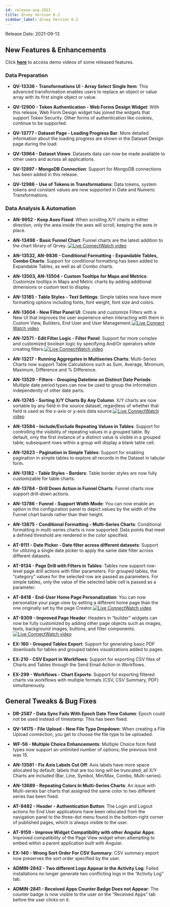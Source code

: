 ```yaml
---
id: release-aug-2021
title: Qrvey Version 6.2
sidebar_label: Qrvey Version 6.2
---
```

<div style={{textAlign: "justify"}}>
Release Date: 2021-09-13


## New Features & Enhancements

Click <a href="/docs/video-training/release/version-6.2" target="_blank"> <strong>here</strong></a> to access demo videos of some released features.

### Data Preparation

*  <strong>QV-13336 - Transformations UI - Array Select Single Item</strong>: This advanced transformation enables users to replace an object or value array with its first single object or value.

* <strong>QV-12900 - Token Authentication - Web Forms Design Widget</strong>: With this release, Web Form Design widget has joined the widgets that support Token Security. Other forms of authentication like cookies, continue to be supported.

* <strong>QV-13777 - Dataset Page - Loading Progress Bar</strong>: More detailed information about the loading progress are shown in the Dataset Design page during the load.

* <strong>QV-13964 - Dataset Views</strong>: Datasets data can now be made available to other users and across all applications.

* <strong>QV-12897 - MongoDB Connection</strong>: Support for MongoDB connections has been added in this release.

*  <strong>QV-12986 - Use of Tokens in Transformations</strong>: Data tokens, system tokens and constant values are now supported in Date and Numeric Transformations.


### Data Analysis & Automation

* <strong>AN-9952 - Keep Axes Fixed</strong>: When scrolling X/Y charts in either direction, only the area inside the axes will scroll, keeping the axes in place.

* <strong>AN-13498 - Basic Funnel Chart</strong>: Funnel charts are the latest addition to the chart library of Qrvey. <a href="/docs/video-training/release/version-6.2#funnel-charts" target="_blank" className="tooltip"><img alt="Live Connect" src="https://s3.amazonaws.com/cdn.qrvey.com/documentation_assets/release-notes/video_icon.png#thumbnail-20" className="video-icon-png" /><span className="tooltiptext">Watch video</span></a> 

* <strong>AN-13532, AN-9836 - Conditional Formatting - Expandable Tables, Combo Charts</strong>: Support for conditional formatting has been added to Expandable Tables, as well as all Combo charts.

* <strong>AN-13503, AN-13504 - Custom Tooltips for Maps and Metrics</strong>: Customize tooltips in Maps and Metric charts by adding additional dimensions or custom text to display.

* <strong>AN-13185 - Table Styles - Text Settings</strong>: Simple tables now have more formatting options including fonts, font weight, font size and colors.

* <strong>AN-13604 - New Filter Panel UI</strong>: Create and customize Filters with a New UI that improves the user experience when interacting with them in Custom View, Builders, End User and User Management.<a href="/docs/video-training/release/version-6.2#new-filter-panel-ui" target="_blank" className="tooltip"><img alt="Live Connect" src="https://s3.amazonaws.com/cdn.qrvey.com/documentation_assets/release-notes/video_icon.png#thumbnail-20" className="video-icon-png" /><span className="tooltiptext">Watch video</span></a> 

* <strong>AN-12571 - Edit Filter Logic - Filter Panel</strong>: Support for more complex and customized boolean logic by specifying And/Or operators while creating filters.<a href="/docs/video-training/release/version-6.2#new-filter-panel-ui" target="_blank" className="tooltip"><img alt="Live Connect" src="https://s3.amazonaws.com/cdn.qrvey.com/documentation_assets/release-notes/video_icon.png#thumbnail-20" className="video-icon-png" /><span className="tooltiptext">Watch video</span></a> 

* <strong>AN-13217 - Running Aggregates in Multiseries Charts</strong>: Multi-Series Charts now support Table Calculations such as Sum, Average, Minimum, Maximum, Difference and % Difference.

* <strong>AN-13529 - Filters - Grouping Datetime on Distinct Date Periods</strong>: Multiple date period types can now be used to group the information independently of other date parts.

* <strong>AN-13745 - Sorting X/Y Charts By Any Column</strong>: X/Y charts are now sortable by any field in the source dataset, regardless of whether that field is used as the x-axis or y-axis data source.<a href="/docs/video-training/release/version-6.2#sorting-xy-charts-by-any-column" target="_blank" className="tooltip"><img alt="Live Connect" src="https://s3.amazonaws.com/cdn.qrvey.com/documentation_assets/release-notes/video_icon.png#thumbnail-20" className="video-icon-png" /><span className="tooltiptext">Watch video</span></a> 

* <strong>AN-13584 - Include/Exclude Repeating Values in Tables</strong>: Support for controlling the visibility of repeating values in a grouped table. By default, only the first instance of a distinct value is visible in a grouped table; subsequent rows within a group will display a blank table cell. 

* <strong>AN-12623 - Pagination in Simple Tables</strong>: Support for enabling pagination in simple tables to explore all records in the Dataset in tabular form.

* <strong>AN-13182 - Table Styles - Borders</strong>: Table border styles are now fully customizable for table charts.

* <strong>AN-13784 - Drill Down Action in Funnel Charts</strong>: Funnel charts now support drill-down actions.

* <strong>AN-13786 - Funnel - Support Width Mode</strong>: You can now enable an option in the configuration panel to depict values by the width of the Funnel chart bands rather than their height.

* <strong>AN-13875 - Conditional Formatting - Multi-Series Charts</strong>: Conditional formatting in multi-series charts is now supported. Data points that meet a defined threshold are rendered in the color specified.

* <strong>AT-9111 - Date Picker - Date filter across different datasets</strong>: Support for utilizing a single date picker to apply the same date filter across different datasets. 
 
* <strong>AT-9134 - Page Drill with Filters in Tables</strong>: Tables now support row-level page drill actions with filter parameters. For grouped tables, the “category” values for the selected row are passed as parameters. For simple tables, only the value of the selected table cell is passed as a parameter.

* <strong>AT-8418 - End-User Home Page Personalization</strong>: You can now personalize your page view by setting a different home page than the one originally set by the page Creator.<a href="/docs/video-training/release/version-6.2#end-user-homepage-personalization" target="_blank" className="tooltip"><img alt="Live Connect" src="https://s3.amazonaws.com/cdn.qrvey.com/documentation_assets/release-notes/video_icon.png#thumbnail-20" className="video-icon-png" /><span className="tooltiptext">Watch video</span></a> 

* <strong>AT-9309 - Improved Page Header</strong>: Headers in “builder” widgets can now be fully customized by adding other page objects such as images, texts, background images, buttons, and filter components.<a href="/docs/video-training/release/version-6.2#builders---header-creator" target="_blank" className="tooltip"><img alt="Live Connect" src="https://s3.amazonaws.com/cdn.qrvey.com/documentation_assets/release-notes/video_icon.png#thumbnail-20" className="video-icon-png" /><span className="tooltiptext">Watch video</span></a> 

* <strong>EX-160 - Grouped Tables Export</strong>: Support for generating basic PDF downloads for tables and grouped tables visualizations added to pages.

* <strong>EX-210 - CSV Export in Workflows</strong>: Support for exporting CSV files of Charts and Tables through the Send Email Action in Workflows.

* <strong>EX-299 - Workflows - Chart Exports</strong>: Support for exporting filtered charts via workflows with multiple formats (CSV, CSV Summary, PDF) simultaneously.


## General Tweaks & Bug Fixes

* <strong>DR-2587 - Data Sync Fails With Epoch Date Time Column</strong>: Epoch could not be used instead of timestamp. This has been fixed.

* <strong>QV-14175 - File Upload - New File Type Dropdown</strong>: When creating a File Upload connection, you get to choose the file type to be uploaded.

* <strong>WF-56 - Multiple Choice Enhancements</strong>: Multiple Choice form field types now support an unlimited number of options; the previous limit was 15.

* <strong>AN-13581 - Fix Axis Labels Cut Off</strong>: Axis labels have more space allocated by default; labels that are too long will be truncated; all X/Y Charts are included (Bar, Line, Symbol, Min/Max, Combo, Multi-series).

* <strong>AN-13689 - Repeating Colors In Multi-Series Charts</strong>: An issue with Multi-series bar charts that assigned the same color to two different series has been fixed.

* <strong>AT-9482 - Header - Authentication Button</strong>: The Login and Logout actions for End User applications have been relocated from the navigation panel to the three-dot menu found in the bottom-right corner of published pages, which is always visible to the user.

* <strong>AT-9159 - Improve Widget Compatibility with other Angular Apps</strong>: Improved compatibility of the Page View widget when attempting to embed within a parent application built with Angular.

* <strong>EX-140 - Wrong Sort Order For CSV Summary</strong>: CSV summary export now preserves the sort order specified by the user.

* <strong>ADMIN-2842 - Two different Logs Appear in the Activity Log</strong>: Failed installations no longer generate two conflicting logs in the “Activity Log” tab.

* <strong>ADMIN-2841 - Received Apps Counter Badge Does not Appear</strong>: The counter badge is now visible to the user on the “Received Apps” tab before the user clicks on it.

</div>